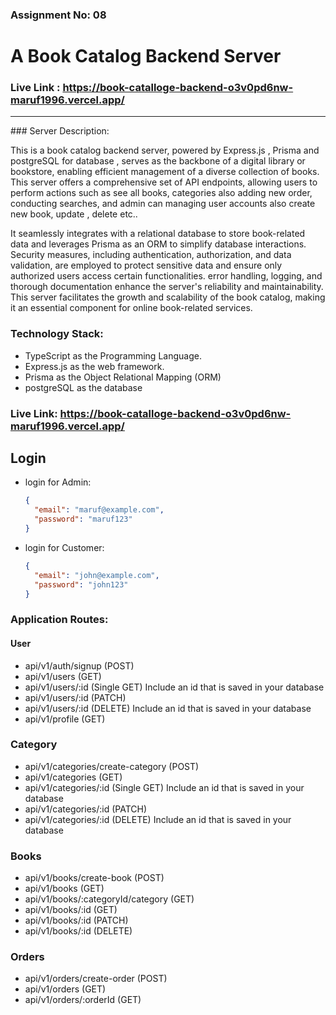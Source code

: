 ### Assignment No: 08

# A Book Catalog Backend Server

### Live Link : https://book-catalloge-backend-o3v0pd6nw-maruf1996.vercel.app/

<hr>
### Server Description:

This is a book catalog backend server, powered by Express.js , Prisma and postgreSQL for database , serves as the backbone of a digital library or bookstore, enabling efficient management of a diverse collection of books. This server offers a comprehensive set of API endpoints, allowing users to perform actions such as see all books, categories also adding new order, conducting searches, and admin can managing user accounts also create new book, update , delete etc..

It seamlessly integrates with a relational database to store book-related data and leverages Prisma as an ORM to simplify database interactions. Security measures, including authentication, authorization, and data validation, are employed to protect sensitive data and ensure only authorized users access certain functionalities. error handling, logging, and thorough documentation enhance the server's reliability and maintainability. This server facilitates the growth and scalability of the book catalog, making it an essential component for online book-related services.

### Technology Stack:

- TypeScript as the Programming Language.
- Express.js as the web framework.
- Prisma as the Object Relational Mapping (ORM)
- postgreSQL as the database

### Live Link: https://book-catalloge-backend-o3v0pd6nw-maruf1996.vercel.app/

## Login

- login for Admin:

  ```json
  {
    "email": "maruf@example.com",
    "password": "maruf123"
  }
  ```

- login for Customer:

  ```json
  {
    "email": "john@example.com",
    "password": "john123"
  }
  ```

### Application Routes:

#### User

- api/v1/auth/signup (POST)
- api/v1/users (GET)
- api/v1/users/:id (Single GET) Include an id that is saved in your database
- api/v1/users/:id (PATCH)
- api/v1/users/:id (DELETE) Include an id that is saved in your database
- api/v1/profile (GET)

### Category

- api/v1/categories/create-category (POST)
- api/v1/categories (GET)
- api/v1/categories/:id (Single GET) Include an id that is saved in your database
- api/v1/categories/:id (PATCH)
- api/v1/categories/:id (DELETE) Include an id that is saved in your database

### Books

- api/v1/books/create-book (POST)
- api/v1/books (GET)
- api/v1/books/:categoryId/category (GET)
- api/v1/books/:id (GET)
- api/v1/books/:id (PATCH)
- api/v1/books/:id (DELETE)

### Orders

- api/v1/orders/create-order (POST)
- api/v1/orders (GET)
- api/v1/orders/:orderId (GET)

<br/>
<br/>
